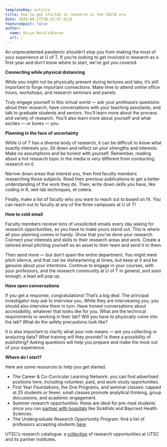 ```yaml
---
templateKey: article
title: How to get started in research in the COVID era
date: 2020-08-27T10:33:47.411Z
featuredpost: false
author:
  name: Oviya Muralidharan
  url: /
---
```

<!--StartFragment-->

An unprecedented pandemic shouldn’t stop you from making the most of your experience at U of T. If you’re looking to get involved in research as a first-year and don’t know where to start, we’ve got you covered.

**Connecting while physical distancing**

While you might not be physically present during lectures and labs, it’s still important to forge important connections. Make time to attend online office hours, workshops, and research seminars and panels.

Truly engage yourself in this virtual world — ask your professors questions about their research, have conversations with your teaching assistants, and talk to graduate students and seniors. You’ll learn more about the process and variety of research. You’ll also learn more about yourself and what excites — or bores — you.

**Planning in the face of uncertainty**

While U of T has a diverse body of research, it can be difficult to know what exactly interests you. Sit down and reflect on your strengths and interests. Make no assumptions and be honest with yourself. Remember, reading about a hot research topic in the media is very different from conducting research on it.

Narrow down areas that interest you, then find faculty members researching those subjects. Read their previous publications to get a better understanding of the work they do. Then, write down skills you have, like coding in R, wet-lab techniques, et cetera.

Finally, make a list of faculty who you want to reach out to based on fit. You can reach out to faculty at any of the three campuses at U of T!

**How to cold email**

Faculty members receive tons of unsolicited emails every day asking for research opportunities, so you have to make yours stand out. This is where all your planning comes in handy. Show that you’ve done your research. Connect your interests and skills to their research areas and work. Create a tailored email pitching yourself as an asset to their team and send it to them.

Then send more — but don’t spam the entire department. You might meet pitch silence, and that can be disheartening at times, but keep at it and be genuine about your intentions. Continue to engage in your courses, with your professors, and the research community at U of T in general, and soon enough, a lead will pop up.

**Have open conversations**

If you get a response, congratulations! That’s a big deal. The principal investigator may ask to interview you. While they are interviewing you, you should also interview them in turn. Have honest conversations about accessibility, whatever that looks like for you. What are the technical requirements to working in their lab? Will you have to physically come into the lab? What do the safety precautions look like?

It is also important to clarify what your role means — are you collecting or analyzing data? What training will they provide? Is there a possibility of publishing? Asking questions will help you prepare and make the most out of your experience.

**Where do I start?**

Here are some resources to help you get started.

* The Career & Co-Curricular Learning Network: you can find advertised positions here, including volunteer, paid, and work-study opportunities.
* First Year Foundations, the One Programs, and seminar classes: capped at 25 students or fewer, small classes promote analytical thinking, group discussions, and academic engagement.
* Summer research opportunities: these are ideal for pre-med students since you can [partner with hospitals](https://glse.utoronto.ca/undergraduate-research-opportunities) like SickKids and Baycrest Health Sciences.
* The Undergraduate Research Opportunity Program: find a list of professors accepting students [here](https://www.artsci.utoronto.ca/current/academics/research-opportunities/research-opportunities-program).

UTSC’s research catalogue: a [collection](https://www.utsc.utoronto.ca/aacc/research-catalogue) of research opportunities at UTSC and its partner institutes.

<!--EndFragment-->